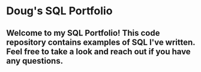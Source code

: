 # Doug's SQL Portfolio
## Welcome to my SQL Portfolio! This code repository contains examples of SQL I've written. Feel free to take a look and reach out if you have any questions.
